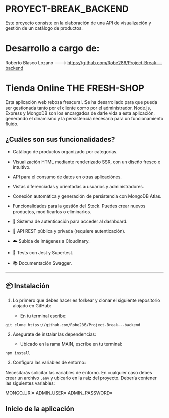 # PROYECT-BREAK_BACKEND

Este proyecto consiste en la elaboración de una API de visualización y gestión de un catálogo de productos.

# Desarrollo a cargo de:

Roberto Blasco Lozano ---> https://github.com/Robe286/Project-Break---backend

# Tienda Online THE FRESH-SHOP

Esta aplicación web rebosa frescura!. Se ha desarrollado para que pueda ser gestionada tanto por el cliente como por el administrador. Node.js, Express y MongoDB son los encargados de darle vida a esta aplicación, generando el dinamismo y la persistencia necesaria para un funcionamiento fluido.

## ¿Cuáles son sus funcionalidades?

- Catálogo de productos organizado por categorías.
- Visualización HTML mediante renderizado SSR, con un diseño fresco e intuitivo.
- API para el consumo de datos en otras aplicaciónes.
- Vistas diferenciadas y orientadas a usuarios y administradores.
- Conexión automática y generación de persistencia con MongoDB Atlas.
- Funcionalidades para la gestión del Stock. Puedes crear nuevos productos, modificarlos o eliminarlos.


- 🔐 Sistema de autenticación para acceder al dashboard.
- 🧾 API REST pública y privada (requiere autenticación).
- ☁️ Subida de imágenes a Cloudinary.
- 🧪 Tests con Jest y Supertest.
- 📚 Documentación Swagger.

---

## 📦 Instalación

1. Lo primero que debes hacer es forkear y clonar el siguiente repositorio alojado en GitHub:

    - En tu terminal escribe:

``` Bash:
git clone https://github.com/Robe286/Project-Break---backend
```

2. Asegurate de instalar las dependencias:

    - Ubicado en la rama MAIN, escribe en tu terminal:

```Bash: 
npm install
```

3. Configura las variables de entorno:

Necesitarás solicitar las variables de entorno. En cualquier caso debes crear un archivo `.env` y ubicarlo en la raíz del proyecto. Debería contener las siguientes variables:

MONGO_URI=
ADMIN_USER=
ADMIN_PASSWORD=

## Inicio de la aplicación

